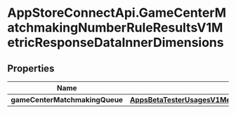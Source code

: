 # AppStoreConnectApi.GameCenterMatchmakingNumberRuleResultsV1MetricResponseDataInnerDimensions

## Properties

Name | Type | Description | Notes
------------ | ------------- | ------------- | -------------
**gameCenterMatchmakingQueue** | [**AppsBetaTesterUsagesV1MetricResponseDataInnerDimensionsBetaTesters**](AppsBetaTesterUsagesV1MetricResponseDataInnerDimensionsBetaTesters.md) |  | [optional] 


